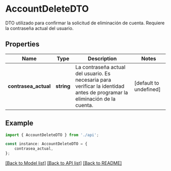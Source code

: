 # AccountDeleteDTO

DTO utilizado para confirmar la solicitud de eliminación de cuenta. Requiere la contraseña actual del usuario.

## Properties

Name | Type | Description | Notes
------------ | ------------- | ------------- | -------------
**contrasea_actual** | **string** | La contraseña actual del usuario. Es necesaria para verificar la identidad antes de programar la eliminación de la cuenta. | [default to undefined]

## Example

```typescript
import { AccountDeleteDTO } from './api';

const instance: AccountDeleteDTO = {
    contrasea_actual,
};
```

[[Back to Model list]](../README.md#documentation-for-models) [[Back to API list]](../README.md#documentation-for-api-endpoints) [[Back to README]](../README.md)
